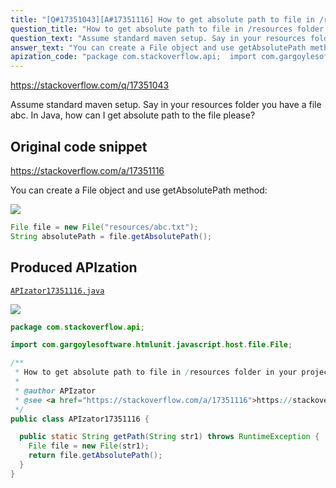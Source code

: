 ```yaml
---
title: "[Q#17351043][A#17351116] How to get absolute path to file in /resources folder in your project"
question_title: "How to get absolute path to file in /resources folder in your project"
question_text: "Assume standard maven setup. Say in your resources folder you have a file abc. In Java, how can I get absolute path to the file please?"
answer_text: "You can create a File object and use getAbsolutePath method:"
apization_code: "package com.stackoverflow.api;  import com.gargoylesoftware.htmlunit.javascript.host.file.File;  /**  * How to get absolute path to file in /resources folder in your project  *  * @author APIzator  * @see <a href=\"https://stackoverflow.com/a/17351116\">https://stackoverflow.com/a/17351116</a>  */ public class APIzator17351116 {    public static String getPath(String str1) throws RuntimeException {     File file = new File(str1);     return file.getAbsolutePath();   } }"
---
```


https://stackoverflow.com/q/17351043

Assume standard maven setup.
Say in your resources folder you have a file abc.
In Java, how can I get absolute path to the file please?



## Original code snippet

https://stackoverflow.com/a/17351116

You can create a File object and use getAbsolutePath method:

<div class="code-logo"><img src="/stackoverflow.png" /></div>

```java
File file = new File("resources/abc.txt");
String absolutePath = file.getAbsolutePath();
```

## Produced APIzation

[`APIzator17351116.java`](https://github.com/pasqualesalza/apization-temp-data/raw/master/search/APIzator17351116.java)

<div class="code-logo"><img src="/apizator.png" /></div>

```java
package com.stackoverflow.api;

import com.gargoylesoftware.htmlunit.javascript.host.file.File;

/**
 * How to get absolute path to file in /resources folder in your project
 *
 * @author APIzator
 * @see <a href="https://stackoverflow.com/a/17351116">https://stackoverflow.com/a/17351116</a>
 */
public class APIzator17351116 {

  public static String getPath(String str1) throws RuntimeException {
    File file = new File(str1);
    return file.getAbsolutePath();
  }
}

```